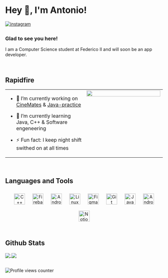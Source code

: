 # Hey 👋, I'm Antonio!  
  

<a href="https://instagram.com/iamantoniodinuzzo" target="_blank">
<img src=https://img.shields.io/badge/instagram-%23000000.svg?&style=for-the-badge&logo=instagram&logoColor=white alt=instagram style="margin-bottom: 5px;" />
</a>  
  



### Glad to see you here!  
I am a Computer Science student at Federico II and will soon be an app developer.

  
  

<br/>  


## Rapidfire  
<table><tr><td valign="top" width="50%">

- 🔭 I’m currently working on [CineMates](https://github.com/Indisparte/CineMates) & [Java-practice](https://github.com/Indisparte/Java-practice)
  

- 🌱 I’m currently learning Java, C++ & Software engeneering
  

- ⚡ Fun fact: I keep night shift swithed on at all times   


</td><td valign="top" width="50%">

<div align="center">
<img src="https://rishavanand.github.io/static/images/greetings.gif" align="center" style="width: 100%" />
</div>  


</td></tr></table>  

<br/>  


## Languages and Tools  
<div align="center">  
<img style="margin: 10px" src="https://upload.wikimedia.org/wikipedia/commons/thumb/1/18/ISO_C%2B%2B_Logo.svg/306px-ISO_C%2B%2B_Logo.svg.png" alt="C++" height="35" /> 
<img style="margin: 10px" src="https://cdn4.iconfinder.com/data/icons/google-i-o-2016/512/google_firebase-2-512.png" alt="Firebase" height="35" />  
<img style="margin: 10px" src="https://cdn-icons-png.flaticon.com/512/226/226770.png" alt="Android" height="35" />  
<img style="margin: 10px" src="https://upload.wikimedia.org/wikipedia/commons/thumb/3/35/Tux.svg/1200px-Tux.svg.png" alt="Linux" height="35" />  
<img style="margin: 10px" src="https://upload.wikimedia.org/wikipedia/commons/3/33/Figma-logo.svg" alt="Figma" height="35" />  
<img style="margin: 10px" src="https://upload.wikimedia.org/wikipedia/commons/thumb/a/ae/Github-desktop-logo-symbol.svg/1024px-Github-desktop-logo-symbol.svg.png" alt="Git" height="35" />  
<img style="margin: 10px" src="https://upload.wikimedia.org/wikipedia/it/thumb/2/2e/Java_Logo.svg/550px-Java_Logo.svg.png" alt="Java" height="35" />
<img style="margin: 10px" src="https://uxwing.com/wp-content/themes/uxwing/download/10-brands-and-social-media/android-studio.png" alt="Android Studio" height="35" />
<img style="margin: 10px" src="https://upload.wikimedia.org/wikipedia/commons/4/45/Notion_app_logo.png?20200221181224" alt="Notion" height="35" />  
</div>  

<br/>  


## Github Stats  
<a href="https://github.com/Indisparte/github-readme-stats">
  <img align="center" src="https://github-readme-stats.vercel.app/api?username=Indisparte&show_icons=true&theme=gruvbox" />
</a>
<a href="https://github.com/Indisparte">
  <img align="center" src="https://github-readme-stats.vercel.app/api/top-langs/?username=Indisparte&layout=compact&theme=gruvbox" />
</a>

<br/>  

  

<br/>  

![Profile views counter](https://komarev.com/ghpvc/?username=Indisparte&&style=flat-square)  
  

<br/>  


<br />



